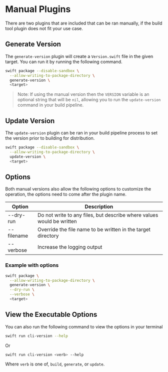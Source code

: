 # Manual Plugins

There are two plugins that are included that can be ran manually, if the build tool plugin does not fit
your use case.

## Generate Version

The `generate-version` plugin will create a `Version.swift` file in the given target.  You can
run it by running the following command.

```bash
swift package --disable-sandbox \
  --allow-writing-to-package-directory \
  generate-version \
  <target>
```

> Note: If using the manual version then the `VERSION` variable is an optional string that will be
> `nil`, allowing you to run the `update-version` command in your build pipeline.

## Update Version

The `update-version` plugin can be ran in your build pipeline process to set the version prior to
building for distribution.

```bash
swift package --disable-sandbox \
  --allow-writing-to-package-directory \
  update-version \
  <target>
```

## Options

Both manual versions also allow the following options to customize the operation, the
options need to come after the plugin name.

| Option | Description |
| ------ | ----------- |
| --dry-run | Do not write to any files, but describe where values would be written |
| --filename | Override the file name to be written in the target directory |
| --verbose | Increase the logging output |

### Example with options
```bash
swift package \
  --allow-writing-to-package-directory \
  generate-version \
  --dry-run \
  --verbose \
  <target>
```

## View the Executable Options

You can also run the following command to view the options in your terminal

```bash
swift run cli-version --help
```

Or

```bash
swift run cli-version <verb> --help
```

Where `verb` is one of, `build`, `generate`, or `update`.
